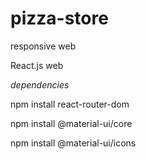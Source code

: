 # pizza-store

responsive web

React.js web

_dependencies_

npm install react-router-dom

npm install @material-ui/core

npm install @material-ui/icons
